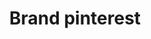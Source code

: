 ---
title: Brand pinterest
tags: ["brand", "pinterest", "pins", "inspiration", "creativity", "visual", "discover"]
icon: brand-pinterest
svg: '<svg xmlns="http://www.w3.org/2000/svg" width="24" height="24" fill="none" viewBox="0 0 24 24" stroke-width="1.5" stroke-linecap="round" stroke-linejoin="round" stroke="currentColor"><path d="M7.452 13.18c-1.108-2.262.4-6.668 5.472-5.948 5.587.794 4.581 9.478-.077 9.138-1.474-.107-2.031-1.328-2.177-2.576m0 0c-.11-.946.017-1.907.16-2.41.244-.857.649-.74.353.393-.144.552-.32 1.245-.513 2.017Zm0 0a652.28 652.28 0 0 0-1.63 6.708"/><circle cx="12" cy="12" r="9"/></svg>'
---